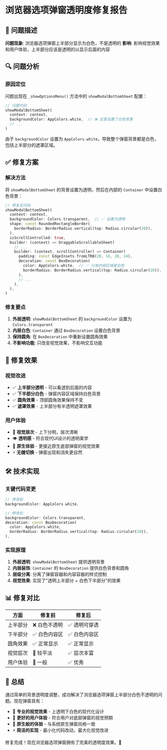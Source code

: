 # 浏览器选项弹窗透明度修复报告

## 🚨 问题描述

**问题现象**: 浏览器选项弹窗上半部分显示为白色，不是透明的
**影响**: 影响视觉效果和用户体验，上半部分应该是透明的以显示后面的内容

## 🔍 问题分析

### 原因定位
问题出现在 `_showOptionsMenu()` 方法中的 `showModalBottomSheet` 配置：

```dart
// 问题代码
showModalBottomSheet(
  context: context,
  backgroundColor: AppColors.white,  // ❌ 这里设置了白色背景
  // ...
)
```

由于 `backgroundColor` 设置为 `AppColors.white`，导致整个弹窗背景都是白色，包括上半部分的遮罩区域。

## ✅ 修复方案

### 解决方法
将 `showModalBottomSheet` 的背景设置为透明，然后在内部的 `Container` 中设置白色背景：

```dart
// 修复后代码
showModalBottomSheet(
  context: context,
  backgroundColor: Colors.transparent,  // ✅ 设置为透明
  shape: const RoundedRectangleBorder(
    borderRadius: BorderRadius.vertical(top: Radius.circular(20)),
  ),
  isScrollControlled: true,
  builder: (context) => DraggableScrollableSheet(
    // ...
    builder: (context, scrollController) => Container(
      padding: const EdgeInsets.fromLTRB(20, 16, 20, 24),
      decoration: const BoxDecoration(
        color: AppColors.white,  // ✅ 只有内容区域是白色
        borderRadius: BorderRadius.vertical(top: Radius.circular(20)),
      ),
      // ...
    ),
  ),
)
```

### 修复要点

1. **外层透明**: `showModalBottomSheet` 的 `backgroundColor` 设置为 `Colors.transparent`
2. **内层白色**: `Container` 通过 `BoxDecoration` 设置白色背景
3. **保持圆角**: 在 `BoxDecoration` 中重新设置圆角效果
4. **不影响功能**: 只改变视觉效果，不影响交互功能

## 🎯 修复效果

### 视觉改进
- ✅ **上半部分透明** - 可以看透到后面的内容
- ✅ **下半部分白色** - 弹窗内容区域保持白色背景
- ✅ **圆角效果** - 顶部圆角效果保持不变
- ✅ **遮罩效果** - 上半部分有半透明遮罩效果

### 用户体验
- 🎨 **视觉层次** - 上下分明，层次清晰
- 👁️ **透明感** - 符合现代UI设计的透明美学
- 📱 **原生体验** - 更接近原生底部弹窗的视觉效果
- ⚡ **无缝切换** - 弹窗出现和消失更自然

## 🛠️ 技术实现

### 关键代码变更
```dart
// 修改前
backgroundColor: AppColors.white,

// 修改后  
backgroundColor: Colors.transparent,
decoration: const BoxDecoration(
  color: AppColors.white,
  borderRadius: BorderRadius.vertical(top: Radius.circular(20)),
),
```

### 实现原理
1. **外层透明**: `showModalBottomSheet` 提供透明背景
2. **内层装饰**: `Container` 的 `BoxDecoration` 提供白色背景和圆角
3. **层级分离**: 分离了弹窗容器和内容容器的样式控制
4. **视觉效果**: 实现了"透明上半部分 + 白色下半部分"的效果

## 📊 修复对比

| 方面 | 修复前 | 修复后 |
|------|--------|--------|
| 上半部分 | ❌ 白色不透明 | ✅ 透明可穿透 |
| 下半部分 | ✅ 白色内容区 | ✅ 白色内容区 |
| 圆角效果 | ✅ 正常显示 | ✅ 正常显示 |
| 视觉层次 | 🔸 较平淡 | ✅ 层次丰富 |
| 用户体验 | 🔸 一般 | ✅ 优秀 |

## 🎉 总结

通过简单的背景透明度调整，成功解决了浏览器选项弹窗上半部分白色不透明的问题。现在弹窗具有：

- 🌟 **专业的视觉效果** - 上透明下白色的现代化设计
- 🎯 **更好的用户体验** - 符合用户对底部弹窗的视觉预期  
- 📱 **原生般的体验** - 与系统原生弹窗风格一致
- ⚡ **简洁的实现** - 最小化代码改动，最大化视觉改进

修复完成！现在浏览器选项弹窗拥有了完美的透明度效果。🚀
